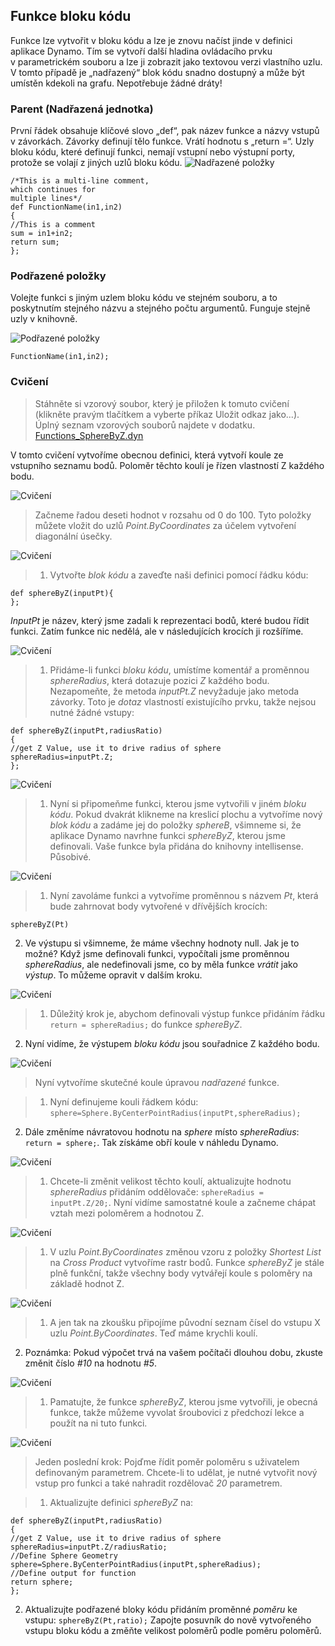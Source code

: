 

## Funkce bloku kódu

Funkce lze vytvořit v bloku kódu a lze je znovu načíst jinde v definici aplikace Dynamo. Tím se vytvoří další hladina ovládacího prvku v parametrickém souboru a lze ji zobrazit jako textovou verzi vlastního uzlu. V tomto případě je „nadřazený“ blok kódu snadno dostupný a může být umístěn kdekoli na grafu. Nepotřebuje žádné dráty!

### Parent (Nadřazená jednotka)

První řádek obsahuje klíčové slovo „def“, pak název funkce a názvy vstupů v závorkách. Závorky definují tělo funkce. Vrátí hodnotu s „return =“. Uzly bloku kódu, které definují funkci, nemají vstupní nebo výstupní porty, protože se volají z jiných uzlů bloku kódu. ![Nadřazené položky](images/7-4/21.png)

```
/*This is a multi-line comment,
which continues for
multiple lines*/
def FunctionName(in1,in2)
{
//This is a comment
sum = in1+in2;
return sum;
};
```

### Podřazené položky

Volejte funkci s jiným uzlem bloku kódu ve stejném souboru, a to poskytnutím stejného názvu a stejného počtu argumentů. Funguje stejně uzly v knihovně.

![Podřazené položky](images/7-4/20.png)

```
FunctionName(in1,in2);
```

### Cvičení

> Stáhněte si vzorový soubor, který je přiložen k tomuto cvičení (klikněte pravým tlačítkem a vyberte příkaz Uložit odkaz jako...). Úplný seznam vzorových souborů najdete v dodatku. [Functions_SphereByZ.dyn](datasets/7-4/Functions_SphereByZ.dyn)

V tomto cvičení vytvoříme obecnou definici, která vytvoří koule ze vstupního seznamu bodů. Poloměr těchto koulí je řízen vlastností Z každého bodu.

![Cvičení](images/7-4/Exercise/11.jpg)

> Začneme řadou deseti hodnot v rozsahu od 0 do 100. Tyto položky můžete vložit do uzlů *Point.ByCoordinates* za účelem vytvoření diagonální úsečky.

![Cvičení](images/7-4/Exercise/10.jpg)

> 1. Vytvořte *blok kódu* a zaveďte naši definici pomocí řádku kódu:
```
def sphereByZ(inputPt){
};
```

*InputPt* je název, který jsme zadali k reprezentaci bodů, které budou řídit funkci. Zatím funkce nic nedělá, ale v následujících krocích ji rozšíříme.

![Cvičení](images/7-4/Exercise/09.jpg)

> 1. Přidáme-li funkci *bloku kódu*, umístíme komentář a proměnnou *sphereRadius*, která dotazuje pozici *Z* každého bodu. Nezapomeňte, že metoda *inputPt.Z* nevyžaduje jako metoda závorky. Toto je *dotaz* vlastností existujícího prvku, takže nejsou nutné žádné vstupy:
```
def sphereByZ(inputPt,radiusRatio)
{
//get Z Value, use it to drive radius of sphere
sphereRadius=inputPt.Z;
};
```

![Cvičení](images/7-4/Exercise/08.jpg)

> 1. Nyní si připomeňme funkci, kterou jsme vytvořili v jiném *bloku kódu*. Pokud dvakrát klikneme na kreslicí plochu a vytvoříme nový *blok kódu* a zadáme jej do položky *sphereB*, všimneme si, že aplikace Dynamo navrhne funkci *sphereByZ*, kterou jsme definovali. Vaše funkce byla přidána do knihovny intellisense. Působivé.

![Cvičení](images/7-4/Exercise/07.jpg)

> 1. Nyní zavoláme funkci a vytvoříme proměnnou s názvem *Pt*, která bude zahrnovat body vytvořené v dřívějších krocích:
```
sphereByZ(Pt)
```

2. Ve výstupu si všimneme, že máme všechny hodnoty null. Jak je to možné? Když jsme definovali funkci, vypočítali jsme proměnnou *sphereRadius*, ale nedefinovali jsme, co by měla funkce *vrátit* jako *výstup*. To můžeme opravit v dalším kroku.

![Cvičení](images/7-4/Exercise/06.jpg)

> 1. Důležitý krok je, abychom definovali výstup funkce přidáním řádku ```return = sphereRadius;``` do funkce *sphereByZ*.
2. Nyní vidíme, že výstupem *bloku kódu* jsou souřadnice Z každého bodu.

![Cvičení](images/7-4/Exercise/05.jpg)

> Nyní vytvoříme skutečné koule úpravou *nadřazené* funkce.

> 1. Nyní definujeme kouli řádkem kódu: ```sphere=Sphere.ByCenterPointRadius(inputPt,sphereRadius);```
2. Dále změníme návratovou hodnotu na *sphere* místo *sphereRadius*: ```return = sphere;```. Tak získáme obří koule v náhledu Dynamo.

![Cvičení](images/7-4/Exercise/04.jpg)

> 1. Chcete-li změnit velikost těchto koulí, aktualizujte hodnotu *sphereRadius* přidáním oddělovače: ```sphereRadius = inputPt.Z/20;```. Nyní vidíme samostatné koule a začneme chápat vztah mezi poloměrem a hodnotou Z.

![Cvičení](images/7-4/Exercise/03.jpg)

> 1. V uzlu *Point.ByCoordinates* změnou vzoru z položky *Shortest List* na *Cross Product* vytvoříme rastr bodů. Funkce *sphereByZ* je stále plně funkční, takže všechny body vytvářejí koule s poloměry na základě hodnot Z.

![Cvičení](images/7-4/Exercise/02.jpg)

> 1. A jen tak na zkoušku připojíme původní seznam čísel do vstupu X uzlu *Point.ByCoordinates*. Teď máme krychli koulí.
2. Poznámka: Pokud výpočet trvá na vašem počítači dlouhou dobu, zkuste změnit číslo *#10* na hodnotu *#5*.

![Cvičení](images/7-4/Exercise/01.jpg)

> 1. Pamatujte, že funkce *sphereByZ*, kterou jsme vytvořili, je obecná funkce, takže můžeme vyvolat šroubovici z předchozí lekce a použít na ni tuto funkci.

![Cvičení](images/7-4/Exercise/20.jpg)

> Jeden poslední krok: Pojďme řídit poměr poloměru s uživatelem definovaným parametrem. Chcete-li to udělat, je nutné vytvořit nový vstup pro funkci a také nahradit rozdělovač *20* parametrem.

> 1. Aktualizujte definici *sphereByZ* na:
```
def sphereByZ(inputPt,radiusRatio)
{
//get Z Value, use it to drive radius of sphere
sphereRadius=inputPt.Z/radiusRatio;
//Define Sphere Geometry
sphere=Sphere.ByCenterPointRadius(inputPt,sphereRadius);
//Define output for function
return sphere;
};
```

2. Aktualizujte podřazené bloky kódu přidáním proměnné *poměru* ke vstupu: ```sphereByZ(Pt,ratio);``` Zapojte posuvník do nově vytvořeného vstupu bloku kódu a změňte velikost poloměrů podle poměru poloměrů.

